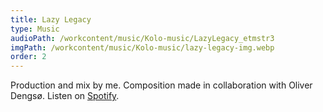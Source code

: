 ```yaml
---
title: Lazy Legacy
type: Music
audioPath: /workcontent/music/Kolo-music/LazyLegacy_etmstr3
imgPath: /workcontent/music/Kolo-music/lazy-legacy-img.webp
order: 2
---
```

Production and mix by me.
Composition made in collaboration with Oliver Dengsø.
Listen on [Spotify](https://open.spotify.com/track/3nNpxwma0gqAjTc3hvFqXs?si=6cf7754b8fd24ab8).